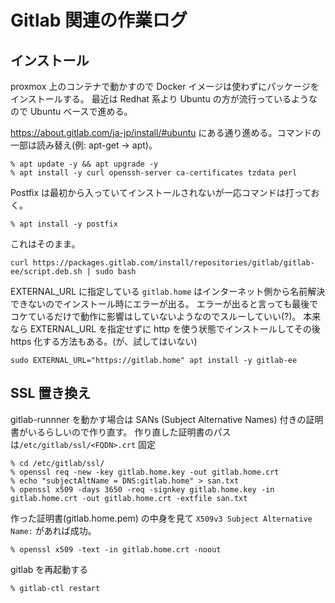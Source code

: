 # Gitlab 関連の作業ログ

## インストール

proxmox 上のコンテナで動かすので Docker イメージは使わずにパッケージをインストールする。
最近は Redhat 系より Ubuntu の方が流行っているようなので Ubuntu ベースで進める。

https://about.gitlab.com/ja-jp/install/#ubuntu にある通り進める。コマンドの一部は読み替え(例: apt-get -> apt)。

```
% apt update -y && apt upgrade -y
% apt install -y curl openssh-server ca-certificates tzdata perl
```

Postfix は最初から入っていてインストールされないが一応コマンドは打っておく。

```
% apt install -y postfix
```

これはそのまま。

```
curl https://packages.gitlab.com/install/repositories/gitlab/gitlab-ee/script.deb.sh | sudo bash
```

EXTERNAL_URL に指定している `gitlab.home` はインターネット側から名前解決できないのでインストール時にエラーが出る。
エラーが出ると言っても最後でコケているだけで動作に影響はしていないようなのでスルーしていい(?)。
本来なら EXTERNAL_URL を指定せずに http を使う状態でインストールしてその後 https 化する方法もある。(が、試してはいない)

```
sudo EXTERNAL_URL="https://gitlab.home" apt install -y gitlab-ee
```

## SSL 置き換え

gitlab-runnner を動かす場合は SANs (Subject Alternative Names) 付きの証明書がいるらしいので作り直す。
作り直した証明書のパスは`/etc/gitlab/ssl/<FQDN>.crt` 固定

```
% cd /etc/gitlab/ssl/
% openssl req -new -key gitlab.home.key -out gitlab.home.crt
% echo "subjectAltName = DNS:gitlab.home" > san.txt
% openssl x509 -days 3650 -req -signkey gitlab.home.key -in gitlab.home.crt -out gitlab.home.crt -extfile san.txt
```

作った証明書(gitlab.home.pem) の中身を見て `X509v3 Subject Alternative Name:` があれば成功。

```
% openssl x509 -text -in gitlab.home.crt -noout
```

gitlab を再起動する

```
% gitlab-ctl restart
```